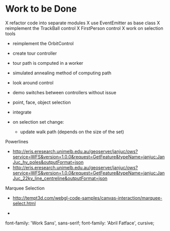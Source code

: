 Work to be Done
===============

X refactor code into separate modules
X use EventEmitter as base class
X reimplement the TrackBall control
X FirstPerson control
X work on selection tools
- reimplement the OrbitControl
- create tour controller
- tour path is computed in a worker
- simulated annealing method of computing path
- look around control

- demo switches between controllers without issue
- point, face, object selection

- integrate
- on selection set change:
    - update walk path (depends on the size of the set)


Powerlines

* http://eris.eresearch.unimelb.edu.au/geoserver/janjuc/ows?service=WFS&version=1.0.0&request=GetFeature&typeName=janjuc:JanJuc_hv_poles&outputFormat=json
* http://eris.eresearch.unimelb.edu.au/geoserver/janjuc/ows?service=WFS&version=1.0.0&request=GetFeature&typeName=janjuc:JanJuc_22kv_line_centreline&outputFormat=json


Marquee Selection

* http://tempt3d.com/webgl-code-samples/canvas-interaction/marquee-select.html


* <link href='https://fonts.googleapis.com/css?family=Abril+Fatface|Work+Sans:400,600,300,200,700' rel='stylesheet' type='text/css'>
font-family: 'Work Sans', sans-serif;
font-family: 'Abril Fatface', cursive;

